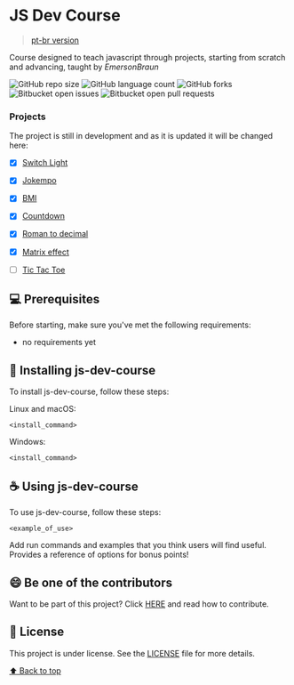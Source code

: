 # JS Dev Course

> [pt-br version](README-PTBR.md)  

Course designed to teach javascript through projects, starting from scratch and advancing, taught by *EmersonBraun*

![GitHub repo size](https://img.shields.io/github/repo-size/EmersonBraun/js-dev-course?style=for-the-badge)
![GitHub language count](https://img.shields.io/github/languages/count/EmersonBraun/js-dev-course?style=for-the-badge)
![GitHub forks](https://img.shields.io/github/forks/EmersonBraun/js-dev-course?style=for-the-badge)
![Bitbucket open issues](https://img.shields.io/bitbucket/issues/EmersonBraun/js-dev-course?style=for-the-badge)
![Bitbucket open pull requests](https://img.shields.io/bitbucket/pr-raw/EmersonBraun/js-dev-course?style=for-the-badge)


### Projects

The project is still in development and as it is updated it will be changed here:

- [x] [Switch Light](switch-light/README.md)
- [x] [Jokempo](jokempo/README.md)
- [x] [BMI](bmi/README.md)
- [x] [Countdown](countdown/README.md)
- [X] [Roman to decimal](roman/README.md)
- [X] [Matrix effect](matrix/README.md)
- [ ] [Tic Tac Toe](tic-tac-toe/README.md)


## 💻 Prerequisites

Before starting, make sure you've met the following requirements:
* no requirements yet

## 🚀 Installing js-dev-course

To install js-dev-course, follow these steps:

Linux and macOS:
```
<install_command>
```

Windows:
```
<install_command>
```

## ☕ Using js-dev-course

To use js-dev-course, follow these steps:

```
<example_of_use>
```

Add run commands and examples that you think users will find useful. Provides a reference of options for bonus points!

## 😄 Be one of the contributors<br>

Want to be part of this project? Click [HERE](CONTRIBUTING.md) and read how to contribute.

## 📝 License

This project is under license. See the [LICENSE](LICENSE.md) file for more details.

[⬆ Back to top](#js-dev-course)<br>
